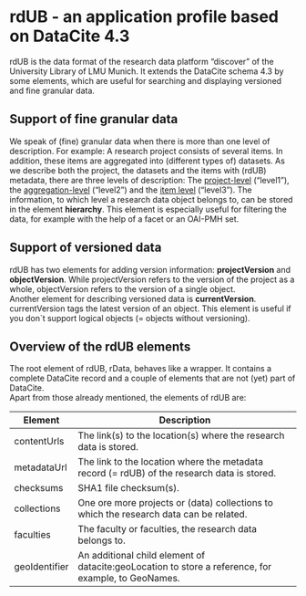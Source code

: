 # rdUB - an application profile based on DataCite 4.3

rdUB is the data format of the research data platform “discover” of the University Library of LMU Munich. It extends the DataCite schema 4.3 by some elements, which are useful for searching and displaying versioned and fine granular data.  

## Support of fine granular data
We speak of (fine) granular data when there is more than one level of description. For example: A research project consists of several items. In addition, these items are aggregated into (different types of) datasets. As we describe both the project, the datasets and the items with (rdUB) metadata, there are three levels of description: The [project-level](https://github.com/UB-LMU/rdUB/blob/main/examples/VA_192.xml) (“level1”), the [aggregation-level](https://github.com/UB-LMU/rdUB/blob/main/examples/C53_v5_192.xml) (“level2”) and the [item level](https://github.com/UB-LMU/rdUB/blob/main/examples/G27060_v1_192.xml) (“level3”).
The information, to which level a research data object belongs to, can be stored in the element **hierarchy**. This element is especially useful for filtering the data, for example with the help of a facet or an OAI-PMH set.  

## Support of versioned data
rdUB has two elements for adding version information: **projectVersion** and **objectVersion**. While projectVersion refers to the version of the project as a whole, objectVersion refers to the version of a single object.  
Another element for describing versioned data is **currentVersion**. currentVersion tags the latest version of an object. This element is useful if you don`t support logical objects (= objects without versioning). 

## Overview of the rdUB elements
The root element of rdUB, rData, behaves like a wrapper. It contains a complete DataCite record and a couple of elements that are not (yet) part of DataCite.  
Apart from those already mentioned, the elements of rdUB are:

| Element | Description |
| ------ | ------ |
| contentUrls | The link(s) to the location(s) where the research data is stored. |
| metadataUrl | The link to the location where the metadata record (= rdUB) of the research data is stored.  |
| checksums | SHA1 file checksum(s). |
| collections | One ore more projects or (data) collections to which the research data can be related.  |
| faculties | The faculty or faculties, the research data belongs to. |
| geoIdentifier | An additional child element of datacite:geoLocation to store a reference, for example, to GeoNames. |
 
